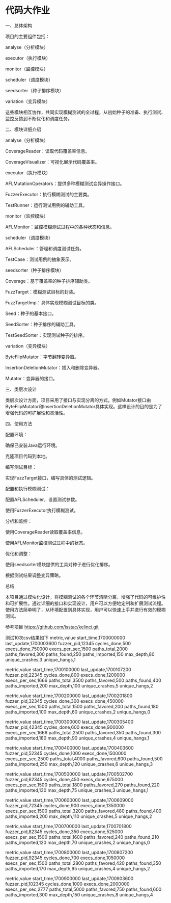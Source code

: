 # 代码大作业

一、总体架构

项目的主要组件包括：

analyse（分析模块）

executor（执行模块）

monitor（监控模块）

scheduler（调度模块）

seedsorter（种子排序模块）

variation（变异模块）

这些模块相互协作，共同实现模糊测试的全过程，从初始种子的准备、执行测试、监控反馈到不断优化和调度任务。

二、模块详细介绍

analyse（分析模块）

CoverageReader：读取代码覆盖率信息。

CoverageVisualizer：可视化展示代码覆盖率。

executor（执行模块）

AFLMutationOperators：提供多种模糊测试变异操作接口。

FuzzerExecutor：执行模糊测试的主要类。

TestRunner：运行测试用例的辅助工具。

monitor（监控模块）

AFLMonitor：监控模糊测试过程中的各种状态和信息。

scheduler（调度模块）

AFLScheduler：管理和调度测试任务。

TestCase：测试用例的抽象表示。

seedsorter（种子排序模块）

Coverage：基于覆盖率的种子排序辅助类。

FuzzTarget：模糊测试目标的封装。

FuzzTargetImp：具体实现模糊测试目标的类。

Seed：种子的基本接口。

SeedSorter：种子排序的辅助工具。

TestSeedSorter：实现测试种子的排序。

variation（变异模块）

ByteFlipMutator：字节翻转变异器。

InsertionDeletionMutator：插入和删除变异器。

Mutator：变异器的接口。

三、类层次设计

类层次设计方面，项目采用了接口与实现分离的方式，例如Mutator接口由ByteFlipMutator和InsertionDeletionMutator具体实现。这样设计的目的是为了增强代码的可扩展性和灵活性。

四、使用方法

配置环境：

确保已安装Java运行环境。

克隆项目代码到本地。

编写测试目标：

实现FuzzTarget接口，编写具体的测试逻辑。

配置和执行模糊测试：

配置AFLScheduler，设置测试参数。

使用FuzzerExecutor执行模糊测试。

分析和监控：

使用CoverageReader读取覆盖率信息。

使用AFLMonitor监控测试过程中的状态。

优化和调整：

使用seedsorter模块提供的工具对种子进行优化排序。

根据测试结果调整变异策略。

总结

本项目通过模块化设计，将模糊测试的各个环节清晰分离，增强了代码的可维护性和可扩展性。通过详细的接口和实现设计，用户可以方便地定制和扩展测试流程。使用方法简单明了，从环境配置到具体实现，用户可以快速上手并进行有效的模糊测试。

参考项目 https://github.com/isstac/kelinci.git

测试10次csv结果如下
metric,value
start_time,1700000000
last_update,1700003600
fuzzer_pid,12345
cycles_done,500
execs_done,750000
execs_per_sec,1500
paths_total,2000
paths_favored,300
paths_found,250
paths_imported,150
max_depth,80
unique_crashes,3
unique_hangs,1

metric,value
start_time,1700100000
last_update,1700107200
fuzzer_pid,22345
cycles_done,800
execs_done,1200000
execs_per_sec,1666
paths_total,3500
paths_favored,500
paths_found,400
paths_imported,200
max_depth,100
unique_crashes,5
unique_hangs,2

metric,value
start_time,1700200000
last_update,1700201800
fuzzer_pid,32345
cycles_done,300
execs_done,450000
execs_per_sec,1500
paths_total,1500
paths_favored,200
paths_found,180
paths_imported,100
max_depth,60
unique_crashes,2
unique_hangs,0

metric,value
start_time,1700300000
last_update,1700305400
fuzzer_pid,42345
cycles_done,600
execs_done,900000
execs_per_sec,1666
paths_total,2500
paths_favored,350
paths_found,300
paths_imported,180
max_depth,90
unique_crashes,4
unique_hangs,1

metric,value
start_time,1700400000
last_update,1700403600
fuzzer_pid,52345
cycles_done,1000
execs_done,1500000
execs_per_sec,2500
paths_total,4000
paths_favored,600
paths_found,500
paths_imported,250
max_depth,120
unique_crashes,6
unique_hangs,3

metric,value
start_time,1700500000
last_update,1700502700
fuzzer_pid,62345
cycles_done,450
execs_done,675000
execs_per_sec,1500
paths_total,1800
paths_favored,270
paths_found,220
paths_imported,130
max_depth,75
unique_crashes,3
unique_hangs,1

metric,value
start_time,1700600000
last_update,1700609000
fuzzer_pid,72345
cycles_done,900
execs_done,1350000
execs_per_sec,1500
paths_total,3200
paths_favored,480
paths_found,400
paths_imported,200
max_depth,110
unique_crashes,5
unique_hangs,2

metric,value
start_time,1700700000
last_update,1700701800
fuzzer_pid,82345
cycles_done,350
execs_done,525000
execs_per_sec,1500
paths_total,1600
paths_favored,240
paths_found,210
paths_imported,120
max_depth,70
unique_crashes,2
unique_hangs,0

metric,value
start_time,1700800000
last_update,1700807200
fuzzer_pid,92345
cycles_done,700
execs_done,1050000
execs_per_sec,1500
paths_total,2800
paths_favored,420
paths_found,350
paths_imported,170
max_depth,95
unique_crashes,4
unique_hangs,2

metric,value
start_time,1700900000
last_update,1700903600
fuzzer_pid,102345
cycles_done,1000
execs_done,2000000
execs_per_sec,2777
paths_total,5000
paths_favored,750
paths_found,600
paths_imported,300
max_depth,150
unique_crashes,8
unique_hangs,4
